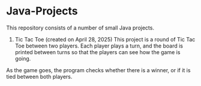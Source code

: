 # Java-Projects
This repository consists of a number of small Java projects.

1. Tic Tac Toe (created on April 28, 2025)
This project is a round of Tic Tac Toe between two players.
Each player plays a turn, and the board is printed between turns so that the players can see how the game is going.

As the game goes, the program checks whether there is a winner, or if it is tied between both players.
